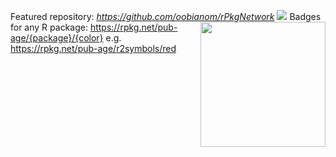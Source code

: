 Featured repository: _https://github.com/oobianom/rPkgNetwork_
<img src="https://coursewhiz.org/shinyappsampleso/hex-nextGenShinyApps.png" width="200" align="right" >
![](https://depends.rpkg.net/assets/rpackagedependency2.gif)
Badges for any R package: https://rpkg.net/pub-age/{package}/{color} e.g. https://rpkg.net/pub-age/r2symbols/red
